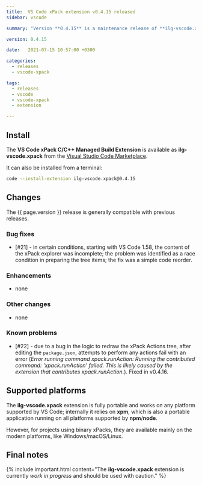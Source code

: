 ```yaml
---
title:  VS Code xPack extension v0.4.15 released
sidebar: vscode

summary: "Version **0.4.15** is a maintenance release of **ilg-vscode.xpack**; it fixes a bug affecting the display of the explorer."

version: 0.4.15

date:   2021-07-15 10:57:00 +0300

categories:
  - releases
  - vscode-xpack

tags:
  - releases
  - vscode
  - vscode-xpack
  - extension

---
```


## Install

The **VS Code xPack C/C++ Managed Build Extension** is
available as **ilg-vscode.xpack** from the
[Visual Studio Code Marketplace](https://marketplace.visualstudio.com/items?itemName=ilg-vscode.xpack).

It can also be installed from a terminal:

```sh
code --install-extension ilg-vscode.xpack@0.4.15
```

## Changes

The {{ page.version }} release
is generally compatible with previous releases.

### Bug fixes

- [#21] - in certain conditions, starting with VS Code 1.58,
  the content of the xPack explorer was incomplete;
  the problem was identified as a race condition in preparing the tree items;
  the fix was a simple code reorder.

### Enhancements

- none

### Other changes

- none

### Known problems

- [#22] - due to a bug in the logic to redraw the xPack Actions tree, after
  editing the `package.json`, attempts to perform any actions fail with
  an error (_Error running command xpack.runAction: Running the contributed
  command: 'xpack.runAction' failed. This is likely caused by the extension
  that contributes xpack.runAction._). Fixed in v0.4.16.

## Supported platforms

The **ilg-vscode.xpack** extension is fully portable and works on any
platform supported by VS Code; internally it relies on **xpm**, which
is also a portable application running on all platforms supported
by **npm**/**node**.

However, for projects using binary xPacks, they are available mainly
on the modern platforms, like Windows/macOS/Linux.

## Final notes

{% include important.html content="The **ilg-vscode.xpack** extension
is currently _work in progress_ and should be used with caution." %}
